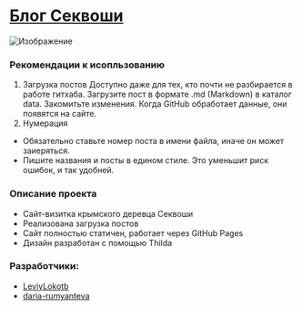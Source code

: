 # [Блог Секвоши](https://sekvosha.github.io/crimea-tree/)
![Изображение](https://optim.tildacdn.pub/tild3565-6330-4264-a437-313532373232/-/resize/300x/-/format/webp/photo.jpg.webp)
### Рекомендации к исопльзованию
1. Загрузка постов
Доступно даже для тех, кто почти не разбирается в работе гитхаба.
Загрузите пост в формате .md (Markdown) в каталог data. Закомитьте изменения. Когда GitHub обработает данные, они появятся на сайте.
2. Нумерация
  - Обязательно ставьте номер поста в имени файла, иначе он может заиеряться.
  - Пишите названия и посты в едином стиле. Это уменьшит риск ошибок, и так удобней.


### Описание проекта
- Сайт-визитка крымского деревца Секвоши
- Реализована загрузка постов
- Сайт полностью статичен, работает через GitHub Pages
- Дизайн разработан с помощью Thilda

### Разработчики:
- [LeviyLokotb](https://github.com/LeviyLokotb)
- [daria-rumyanteva](https://github.com/daria-rumyantseva)
